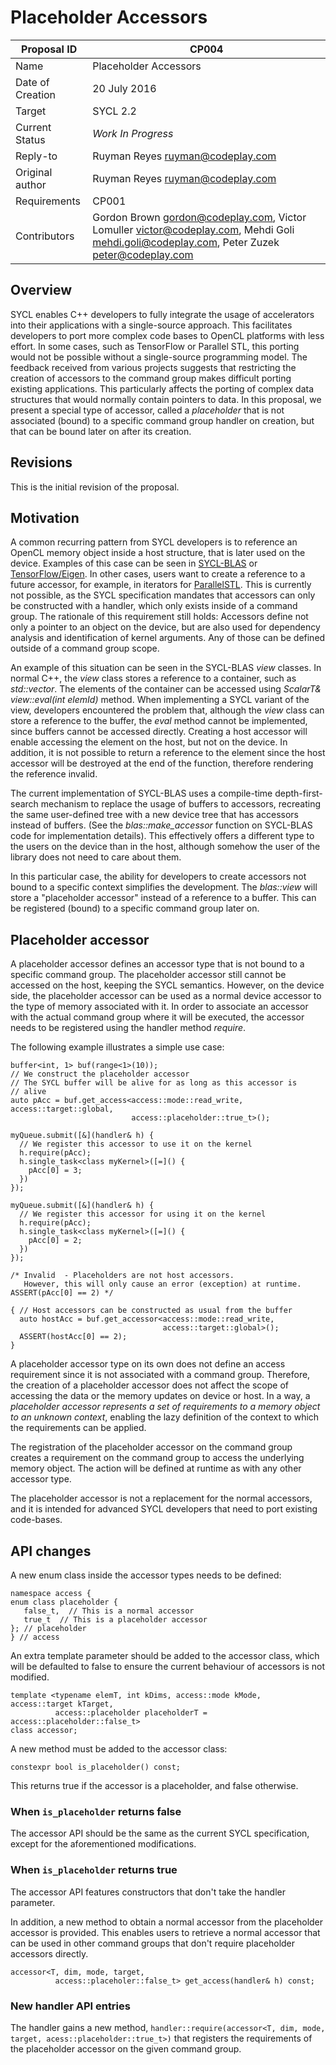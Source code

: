 # Placeholder Accessors

| Proposal ID | CP004 |
|-------------|--------|
| Name | Placeholder Accessors  |
| Date of Creation | 20 July 2016 |
| Target | SYCL 2.2 |
| Current Status | _Work In Progress_ |
| Reply-to | Ruyman Reyes <ruyman@codeplay.com> |
| Original author | Ruyman Reyes <ruyman@codeplay.com> |
| Requirements | CP001 |
| Contributors | Gordon Brown <gordon@codeplay.com>, Victor Lomuller <victor@codeplay.com>, Mehdi Goli <mehdi.goli@codeplay.com>, Peter Zuzek <peter@codeplay.com> |

## Overview

SYCL enables C++ developers to fully integrate the usage of accelerators into their applications
with a single-source approach. This facilitates developers to port more complex code bases 
to OpenCL platforms with less effort. In some cases, such as TensorFlow or Parallel STL, this porting would not be possible without a single-source programming model.
The feedback received from various projects suggests that restricting the creation
of accessors to the command group makes difficult porting existing applications.
This particularly affects the porting of complex data structures that would normally contain pointers to data.
In this proposal, we present a special type of accessor, called a _placeholder_
that is not associated (bound) to a specific command group handler on creation,
but that can be bound later on after its creation.

## Revisions

This is the initial revision of the proposal.

## Motivation

A common recurring pattern from SYCL developers is to reference an OpenCL
memory object inside a host structure, that is later used on the device.
Examples of this case can be seen in [SYCL-BLAS][1] or [TensorFlow/Eigen][2].
In other cases, users want to create a reference to a future accessor, for example,
in iterators for [ParallelSTL][3].
This is currently not possible, as the SYCL specification mandates that accessors
can only be constructed with a handler, which only exists inside of a command group.
The rationale of this requirement still holds: Accessors define not only a pointer to an object
on the device, but are also used for dependency analysis and identification of kernel 
arguments. Any of those can be defined outside of a command group scope.


An example of this situation can be seen in the SYCL-BLAS _view_ classes.
In normal C++, the _view_ class stores a reference to a container, such
as _std::vector<ScalarT>_. 
The elements of the container can be accessed using _ScalarT& view::eval(int elemId)_ method.
When implementing a SYCL variant of the view, developers encountered the problem that,
although the _view_ class can store a reference to the buffer, the _eval_ method cannot
be implemented, since buffers cannot be accessed directly.
Creating a host accessor will enable accessing the element on the host, but not
on the device. In addition, it is not possible to return a reference to the element
since the host accessor will be destroyed at the end of the function, therefore
rendering the reference invalid. 

The current implementation of SYCL-BLAS uses a compile-time depth-first-search
mechanism to replace the usage of buffers to accessors, recreating the same
user-defined tree with a new device tree that has accessors instead of buffers.
(See the *blas::make_accessor* function on SYCL-BLAS
code for implementation details).
This effectively offers a different type to the users on the device than
in the host, although somehow the user of the library does not need to care
about them.

In this particular case, the ability for developers to create accessors
not bound to a specific context simplifies the development. 
The _blas::view_ will store a "placeholder accessor" instead of a reference to a 
buffer. This can be registered (bound) to a specific command group later on.


## Placeholder accessor

A placeholder accessor defines an accessor type that is not bound to a specific
command group.
The placeholder accessor still cannot be accessed on the host, keeping the
SYCL semantics. However, on the device side, the placeholder accessor can
be used as a normal device accessor to the type of memory associated with it.
In order to associate an accessor with the actual command group where it
will be executed, the accessor needs to be registered using the handler 
method *require*.

The following example illustrates a simple use case:

```
buffer<int, 1> buf(range<1>(10));
// We construct the placeholder accessor
// The SYCL buffer will be alive for as long as this accessor is
// alive
auto pAcc = buf.get_access<access::mode::read_write, access::target::global, 
                           access::placeholder::true_t>();

myQueue.submit([&](handler& h) {
  // We register this accessor to use it on the kernel
  h.require(pAcc);
  h.single_task<class myKernel>([=]() {
    pAcc[0] = 3;
  })
});

myQueue.submit([&](handler& h) {
  // We register this accessor for using it on the kernel
  h.require(pAcc);
  h.single_task<class myKernel>([=]() {
    pAcc[0] = 2;
  })
});

/* Invalid  - Placeholders are not host accessors. 
   However, this will only cause an error (exception) at runtime.
ASSERT(pAcc[0] == 2) */

{ // Host accessors can be constructed as usual from the buffer
  auto hostAcc = buf.get_accessor<access::mode::read_write, 
                                  access::target::global>();
  ASSERT(hostAcc[0] == 2);
}
```

A placeholder accessor type on its own does not define an access requirement
since it is not associated with a command group. 
Therefore, the creation of a placeholder accessor does not affect the
scope of accessing the data or the memory updates on device or host. 
In a way, a _placeholder accessor represents a set of requirements to
a memory object to an unknown context_, enabling the lazy definition of
the context to which the requirements can be applied.

The registration of the placeholder accessor on the command group creates a
requirement on the command group to access the underlying memory object.
The action will be defined at runtime as with any other accessor type.

The placeholder accessor is not a replacement for the normal accessors,
and it is intended for advanced SYCL developers that need to port
existing code-bases.

## API changes

A new enum class inside the accessor types needs to be defined:

```
namespace access {
enum class placeholder {
   false_t,  // This is a normal accessor
   true_t  // This is a placeholder accessor
}; // placeholder
} // access
```

An extra template parameter should be added to the accessor class, which
will be defaulted to false to ensure the current behaviour of accessors is 
not modified.

```
template <typename elemT, int kDims, access::mode kMode, access::target kTarget,
          access::placeholder placeholderT = access::placeholder::false_t>
class accessor;
```

A new method must be added to the accessor class:

```
constexpr bool is_placeholder() const;
```

This returns true if the accessor is a placeholder, and false otherwise.

### When `is_placeholder` returns false

The accessor API should be the same as the current SYCL specification, 
except for the aforementioned modifications.

### When `is_placeholder` returns true

The accessor API features constructors that don't take the handler parameter.

In addition, a new method to obtain a normal accessor from the placeholder
accessor is provided. 
This enables users to retrieve a normal accessor that can be used in
other command groups that don't require placeholder accessors directly.

```
accessor<T, dim, mode, target, 
          access::placeholer::false_t> get_access(handler& h) const;
```


### New handler API entries

The handler gains a new method, 
`handler::require(accessor<T, dim, mode, target, acess::placeholder::true_t>)` 
that registers the requirements of the placeholder accessor on the given 
command group.


[1]: https://github.com/codeplaysoftware/sycl-blas "SYCL-BLAS"
[2]: https://github.com/benoitsteiner/tensorflow-opencl "TensorFlow/Eigen"
[3]: https://github.com/KhronosGroup/SyclParallelSTL
